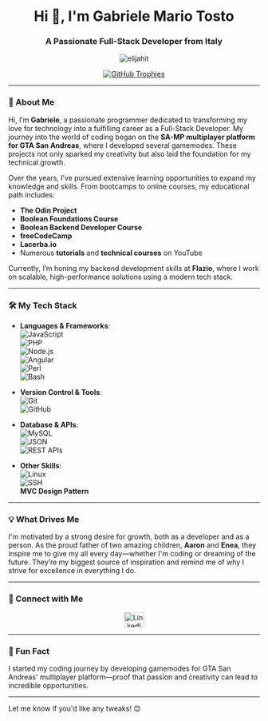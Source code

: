 <h1 align="center">Hi 👋, I'm Gabriele Mario Tosto</h1>
<h3 align="center">A Passionate Full-Stack Developer from Italy</h3>

<p align="center">
  <img src="https://komarev.com/ghpvc/?username=elijahit&label=Profile%20views&color=0e75b6&style=flat" alt="elijahit" />
</p>

<p align="center">
  <a href="https://github.com/ryo-ma/github-profile-trophy">
    <img src="https://github-profile-trophy.vercel.app/?username=elijahit&theme=onestar&no-frame=true&row=1" alt="GitHub Trophies" />
  </a>
</p>

---

### 🚀 About Me

Hi, I’m **Gabriele**, a passionate programmer dedicated to transforming my love for technology into a fulfilling career as a Full-Stack Developer. My journey into the world of coding began on the **SA-MP multiplayer platform for GTA San Andreas**, where I developed several gamemodes. These projects not only sparked my creativity but also laid the foundation for my technical growth.

Over the years, I’ve pursued extensive learning opportunities to expand my knowledge and skills. From bootcamps to online courses, my educational path includes:

- **The Odin Project**  
- **Boolean Foundations Course**  
- **Boolean Backend Developer Course**  
- **freeCodeCamp**  
- **Lacerba.io**  
- Numerous **tutorials** and **technical courses** on YouTube  

Currently, I’m honing my backend development skills at **Flazio**, where I work on scalable, high-performance solutions using a modern tech stack.

---

### 🛠️ My Tech Stack

- **Languages & Frameworks**:  
  ![JavaScript](https://img.shields.io/badge/-JavaScript-F7DF1E?style=flat&logo=javascript&logoColor=black)  
  ![PHP](https://img.shields.io/badge/-PHP-777BB4?style=flat&logo=php&logoColor=white)  
  ![Node.js](https://img.shields.io/badge/-Node.js-339933?style=flat&logo=node.js&logoColor=white)  
  ![Angular](https://img.shields.io/badge/-Angular-DD0031?style=flat&logo=angular&logoColor=white)  
  ![Perl](https://img.shields.io/badge/-Perl-39457E?style=flat&logo=perl&logoColor=white)  
  ![Bash](https://img.shields.io/badge/-Bash-4EAA25?style=flat&logo=gnu-bash&logoColor=white)  

- **Version Control & Tools**:  
  ![Git](https://img.shields.io/badge/-Git-F05032?style=flat&logo=git&logoColor=white)  
  ![GitHub](https://img.shields.io/badge/-GitHub-181717?style=flat&logo=github&logoColor=white)  

- **Database & APIs**:  
  ![MySQL](https://img.shields.io/badge/-MySQL-4479A1?style=flat&logo=mysql&logoColor=white)  
  ![JSON](https://img.shields.io/badge/-JSON-000000?style=flat&logo=json&logoColor=white)  
  ![REST APIs](https://img.shields.io/badge/-REST%20APIs-02569B?style=flat)  

- **Other Skills**:  
  ![Linux](https://img.shields.io/badge/-Linux-FCC624?style=flat&logo=linux&logoColor=black)  
  ![SSH](https://img.shields.io/badge/-SSH-333333?style=flat&logo=openssh&logoColor=white)  
  **MVC Design Pattern**  

---

### 💡 What Drives Me

I'm motivated by a strong desire for growth, both as a developer and as a person. As the proud father of two amazing children, **Aaron** and **Enea**, they inspire me to give my all every day—whether I'm coding or dreaming of the future. They’re my biggest source of inspiration and remind me of why I strive for excellence in everything I do.

---

### 🤝 Connect with Me

<p align="center">
  <a href="https://linkedin.com/in/gabriele-tosto" target="_blank">
    <img align="center" src="https://raw.githubusercontent.com/rahuldkjain/github-profile-readme-generator/master/src/images/icons/Social/linked-in-alt.svg" alt="LinkedIn" height="30" width="40" />
  </a>
</p>

---

### 🌟 Fun Fact

I started my coding journey by developing gamemodes for GTA San Andreas' multiplayer platform—proof that passion and creativity can lead to incredible opportunities.

--- 

Let me know if you'd like any tweaks! 😊
